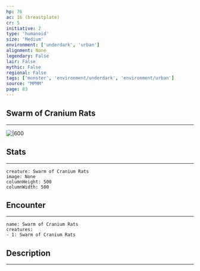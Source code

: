 ```yaml
---
hp: 76
ac: 16 (breastplate)
cr: 5
initiative: 2
type: 'humanoid'    
size: 'Medium'
environment: ['underdark', 'urban']
alignment: None
legendary: False
lair: False
mythic: False
regional: False
tags: ['monster', 'environment/underdark', 'environment/urban']
source: "MPMM"
page: 83
---
```


## Swarm of Cranium Rats
---

![|600](D:/Program%20Files/5e.tools/img/bestiary/MPMM/Swarm%20of%20Cranium%20Rats.webp)

## Stats
---

```statblock
creature: Swarm of Cranium Rats
image: None
columnHeight: 500
columnWidth: 500
```

## Encounter
---

```encounter-table
name: Swarm of Cranium Rats
creatures:
- 1: Swarm of Cranium Rats
```

## Description
---




